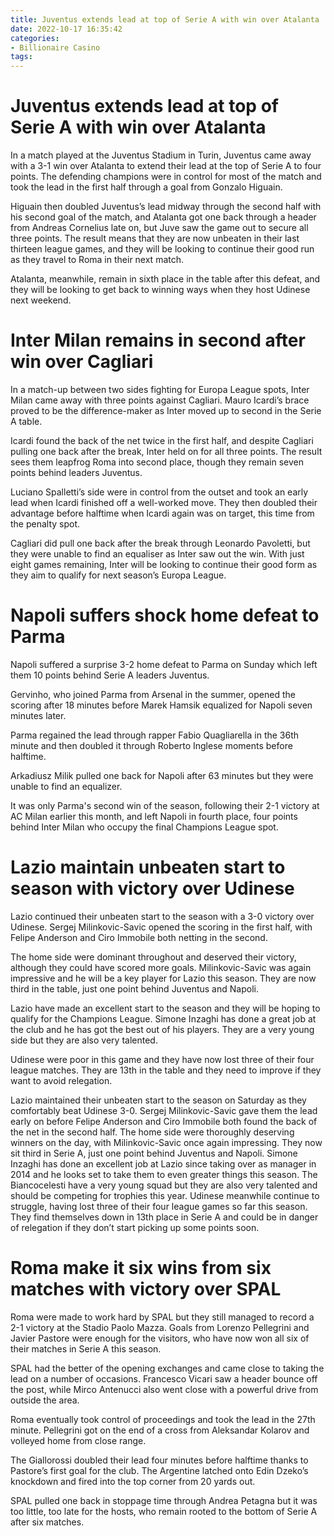 ```yaml
---
title: Juventus extends lead at top of Serie A with win over Atalanta
date: 2022-10-17 16:35:42
categories:
- Billionaire Casino
tags:
---
```



#  Juventus extends lead at top of Serie A with win over Atalanta

In a match played at the Juventus Stadium in Turin, Juventus came away with a 3-1 win over Atalanta to extend their lead at the top of Serie A to four points. The defending champions were in control for most of the match and took the lead in the first half through a goal from Gonzalo Higuain.

Higuain then doubled Juventus’s lead midway through the second half with his second goal of the match, and Atalanta got one back through a header from Andreas Cornelius late on, but Juve saw the game out to secure all three points. The result means that they are now unbeaten in their last thirteen league games, and they will be looking to continue their good run as they travel to Roma in their next match.

Atalanta, meanwhile, remain in sixth place in the table after this defeat, and they will be looking to get back to winning ways when they host Udinese next weekend.

#  Inter Milan remains in second after win over Cagliari 

In a match-up between two sides fighting for Europa League spots, Inter Milan came away with three points against Cagliari. Mauro Icardi’s brace proved to be the difference-maker as Inter moved up to second in the Serie A table.

Icardi found the back of the net twice in the first half, and despite Cagliari pulling one back after the break, Inter held on for all three points. The result sees them leapfrog Roma into second place, though they remain seven points behind leaders Juventus.

Luciano Spalletti’s side were in control from the outset and took an early lead when Icardi finished off a well-worked move. They then doubled their advantage before halftime when Icardi again was on target, this time from the penalty spot.

Cagliari did pull one back after the break through Leonardo Pavoletti, but they were unable to find an equaliser as Inter saw out the win. With just eight games remaining, Inter will be looking to continue their good form as they aim to qualify for next season’s Europa League.

#  Napoli suffers shock home defeat to Parma 

Napoli suffered a surprise 3-2 home defeat to Parma on Sunday which left them 10 points behind Serie A leaders Juventus.

Gervinho, who joined Parma from Arsenal in the summer, opened the scoring after 18 minutes before Marek Hamsik equalized for Napoli seven minutes later.

Parma regained the lead through rapper Fabio Quagliarella in the 36th minute and then doubled it through Roberto Inglese moments before halftime.

Arkadiusz Milik pulled one back for Napoli after 63 minutes but they were unable to find an equalizer.

It was only Parma's second win of the season, following their 2-1 victory at AC Milan earlier this month, and left Napoli in fourth place, four points behind Inter Milan who occupy the final Champions League spot.

#  Lazio maintain unbeaten start to season with victory over Udinese 

Lazio continued their unbeaten start to the season with a 3-0 victory over Udinese. Sergej Milinkovic-Savic opened the scoring in the first half, with Felipe Anderson and Ciro Immobile both netting in the second.

The home side were dominant throughout and deserved their victory, although they could have scored more goals. Milinkovic-Savic was again impressive and he will be a key player for Lazio this season. They are now third in the table, just one point behind Juventus and Napoli.

Lazio have made an excellent start to the season and they will be hoping to qualify for the Champions League. Simone Inzaghi has done a great job at the club and he has got the best out of his players. They are a very young side but they are also very talented.

Udinese were poor in this game and they have now lost three of their four league matches. They are 13th in the table and they need to improve if they want to avoid relegation.


Lazio maintained their unbeaten start to the season on Saturday as they comfortably beat Udinese 3-0. Sergej Milinkovic-Savic gave them the lead early on before Felipe Anderson and Ciro Immobile both found the back of the net in the second half. The home side were thoroughly deserving winners on the day, with Milinkovic-Savic once again impressing. They now sit third in Serie A, just one point behind Juventus and Napoli. 
   Simone Inzaghi has done an excellent job at Lazio since taking over as manager in 2014 and he looks set to take them to even greater things this season. The Biancocelesti have a very young squad but they are also very talented and should be competing for trophies this year. Udinese meanwhile continue to struggle, having lost three of their four league games so far this season. They find themselves down in 13th place in Serie A and could be in danger of relegation if they don’t start picking up some points soon.

#  Roma make it six wins from six matches with victory over SPAL

Roma were made to work hard by SPAL but they still managed to record a 2-1 victory at the Stadio Paolo Mazza. Goals from Lorenzo Pellegrini and Javier Pastore were enough for the visitors, who have now won all six of their matches in Serie A this season.

SPAL had the better of the opening exchanges and came close to taking the lead on a number of occasions. Francesco Vicari saw a header bounce off the post, while Mirco Antenucci also went close with a powerful drive from outside the area.

Roma eventually took control of proceedings and took the lead in the 27th minute. Pellegrini got on the end of a cross from Aleksandar Kolarov and volleyed home from close range.

The Giallorossi doubled their lead four minutes before halftime thanks to Pastore’s first goal for the club. The Argentine latched onto Edin Dzeko’s knockdown and fired into the top corner from 20 yards out.

SPAL pulled one back in stoppage time through Andrea Petagna but it was too little, too late for the hosts, who remain rooted to the bottom of Serie A after six matches.